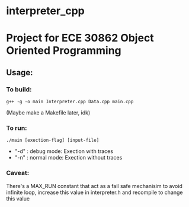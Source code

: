 # interpreter_cpp
# Project for ECE 30862 Object Oriented Programming
## Usage: 
### To build:
```
g++ -g -o main Interpreter.cpp Data.cpp main.cpp 
```
(Maybe make a Makefile later, idk)
### To run:
```
./main [exection-flag] [input-file]
```
- "-d" : debug mode: Exection with traces
- "-n" : normal mode: Exection without traces
### Caveat:
There's a MAX_RUN constant that act as a fail safe mechanisim to avoid infinite loop, increase this value in interpreter.h and recompile to change this value
